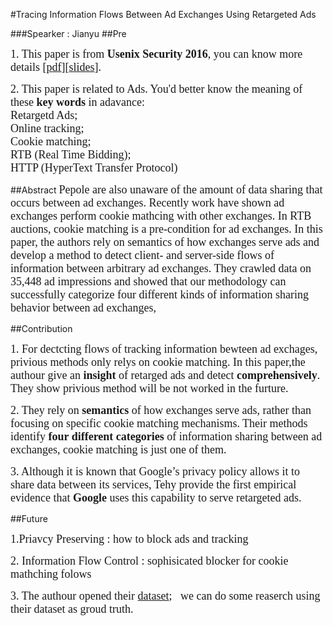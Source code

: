 #Tracing Information Flows Between Ad Exchanges Using Retargeted Ads

###Spearker  :  Jianyu
##Pre


<font size=4 face="华为彩云"> 1. This paper is from **Usenix Security 2016**, you can know more details [[pdf](https://www.usenix.org/system/files/conference/usenixsecurity16/sec16_paper_bashir.pdf)][[slides](https://www.usenix.org/sites/default/files/conference/protected-files/security16_slides_bashir.pdf)]. </font> 

<font size=4 face="华为彩云"> 2. This paper is related to Ads. You'd better know the meaning of these **key words** in adavance: </font> <br/>
<font size=4 face="华为彩云">Retargetd Ads;<br/> Online tracking; <br/>Cookie matching; <br/>RTB (Real Time Bidding); <br/>HTTP (HyperText Transfer Protocol)</font> <br/>

##Abstract
<font size=4 face="华为彩云"> Pepole are also unaware of the amount of data sharing that occurs between ad exchanges. Recently work have shown ad exchanges perform cookie mathcing with other exchanges. In RTB auctions, cookie matching is a pre-condition for ad exchanges. In this paper, the authors rely on semantics of how exchanges serve ads and develop a method to detect client- and server-side flows of information between arbitrary ad exchanges. They crawled data on 35,448 ad impressions and showed that our methodology can successfully categorize four different kinds of information sharing behavior between ad exchanges,</font> <br/>

##Contribution


<font size=4 face="华为彩云"> 1. For dectcting flows of tracking information bewteen ad exchages, privious methods only relys on cookie matching. In this paper,the authour give an **insight** of retarged ads and detect **comprehensively**. They show privious method will be not worked in the furture.</font>

<font size=4 face="华为彩云"> 2. They rely on **semantics** of how exchanges serve ads, rather than focusing on specific cookie matching mechanisms. Their methods identify **four different categories** of information sharing between ad exchanges, cookie matching is just one of them.</font>

<font size=4 face="华为彩云"> 3. Although it is known that Google’s privacy policy allows it to share data between its services, Tehy provide the first empirical evidence that **Google** uses this capability to serve retargeted ads.</font>

##Future

<font size=4 face="华为彩云"> 1.Priavcy Preserving : how to block ads and tracking</font><br/>

<font size=4 face="华为彩云"> 2. Information Flow Control : sophisicated blocker for cookie mathching folows<br/></font>

<font size=4 face="华为彩云"> 3. The authour opened their [dataset](http://personalization.ccs.neu.edu/); &nbsp; we can do some reaserch using their dataset as groud truth.<br/></font>


